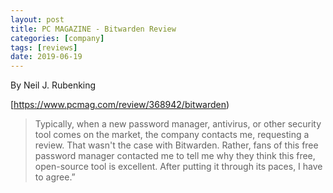 ```yaml
---
layout: post
title: PC MAGAZINE - Bitwarden Review
categories: [company]
tags: [reviews]
date: 2019-06-19
---
```


By Neil J. Rubenking

[https://www.pcmag.com/review/368942/bitwarden)

> Typically, when a new password manager, antivirus, or other security tool comes on the market, the company contacts me, requesting a review. That wasn't the case with Bitwarden. Rather, fans of this free password manager contacted me to tell me why they think this free, open-source tool is excellent. After putting it through its paces, I have to agree.”
